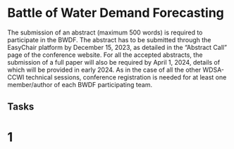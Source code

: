# Battle of Water Demand Forecasting

The submission of an abstract (maximum 500 words) is required to participate in the BWDF. The abstract has to be submitted through the EasyChair platform by December 15, 2023, as detailed in the “Abstract Call” page of the conference website. For all the accepted abstracts, the submission of a full paper will also be required by April 1, 2024, details of which will be provided in early 2024. As in the case of all the other WDSA-CCWI technical sessions, conference registration is needed for at least one member/author of each BWDF participating team.

## Tasks

# 1